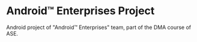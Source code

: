 # Android™ Enterprises Project
Android project of "Android™ Enterprises" team, part of the DMA course of ASE.
